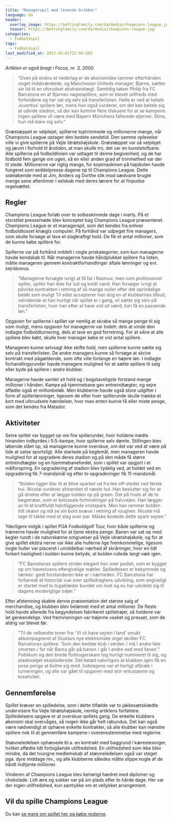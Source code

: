 ```yaml
---
title: "Managerspil med levende brikker"
language: da
header:
  overlay_image: https://bettingfamily.com/da/media/champions-league.jpg
  teaser: https://bettingfamily.com/da/media/champions-league.jpg
categories:
  - Fodboldspil
tags:
  - Fodboldspil
last_modified_at: 2013-03-01T22:04:50Z
---
```


_Artiklen er også bragt i Focus, nr. 3, 2000._

> ”Oven på endnu et nederlag er de økonomiske rammer efterhånden noget indskrænkede, og Manchester Uniteds manager, Bjarne, sætter sin lid til en uforudset ekstraindtægt. Samtidig køber Philip fra FC Barcelona en af Bjarnes nøglespillere, som er blevet utilfreds med forholdene og har sat sig selv på transferlisten. Helle er ved at betale Juventus’ spillere løn, mens hun også vurderer, om det kan betale sig at udvide stadion, så der kan komme flere tilskuere for at se kampene. Ingen spillere vil være med Bayern Münchens fallerede stjerner. Stine, hun må klare sig selv.”

Græstæppet er velplejet, spillerne toptrimmede og millionerne mange, når Champions League optager den bedste sendetid. Den samme oplevelse ville vi give spillerne på Vejle Idrætshøjskole. Græstæppet var så velplejet og jævnt i forhold til årstiden, at man skulle tro, det var en kunststofbane. Alle spillerne på fodboldlinien var udtaget til denne begivenhed, og de har fodbold fem gange om ugen, så en eller anden grad af trimmethed var der til stede. Millionerne var rigtig mange, for kopimaskinen på højskolen havde fungeret som seddelpresse dagene op til Champions League. Dette sideløbende med at Jim, Anders og Dorthe stik mod sædvane brugte mange sene aftentimer i selskab med deres lærere for at finpudse regelsættet.

## Regler

Champions League forløb over to solbeskinnede dage i marts. På et storstilet pressemøde blev konceptet bag Champions League præsenteret. Champions League er et managerspil, som det kendes fra enhver fodboldtosset knægts computer. På forhånd var udpeget fire managers, som skulle forsøge at lave et slagkraftigt hold. De fik et antal millioner, som de kunne købe spillere for.

Spillerne var på forhånd inddelt i nogle priskategorier, som kun managerne havde kendskab til. Når managerne havde håndplukket spillere fra listen, måtte manageren gennem kontraktforhandlinger aftale lønninger og evt. sejrsbonus.

> ”Managerne forsøgte ivrigt at få fat i Rasmus, men som professionel spiller, spiller han ikke for lud og koldt vand. Han forsøger ivrigt at påvirke kontrakten i retning af så mange nuller efter det oprindelige beløb som muligt Til sidst accepterer han dog en af klubbernes tilbud, velvidende at han hurtigt når spillet er i gang, vil sætte sig selv på transferlisten, hvor han efter at have vist sit værd, kan få en passende løn.”

Opgaven for spillerne i spillet var nemlig at skrabe så mange penge til sig som muligt, mens opgaven for managerne var todelt: dels at vinde den indlagte fodboldturnering, dels at lave en god forretning. For at sikre at alle spillere blev købt, skulle hver manager købe et vist antal spillere.

Manageren kunne selvsagt ikke skifte hold, men spillerne kunne sætte sig selv på transferlisten. De andre managers kunne så forsøge at skrive kontrakt med pågældende, som ofte ville forlange en højere løn. I indlagte forhandlingsrunder havde managere mulighed for at sætte spillere til salg eller byde på spillere i andre klubber.

Managerne havde samlet sit hold og i bogstaveligste forstand mange millioner i hånden. Kampe på hjemmebane gav entreindtægter, og sejre affødte også et millionbeløb. Men klubberne havde også store udgifter i form af spillerlønninger, ligesom de efter hver spillerunde skulle trække et kort med uforudsete hændelser, hvor man enten kunne få eller miste penge, som det kendes fra Matador.

## Aktiviteter

Selve spillet var bygget op om fire spillerunder, hvor holdene mødte hinanden indbyrdes i 5:5-kampe, hvor spillerne selv dømte. Stillingen blev løbende slået op, så managerne kunne overskue, om det var ved at være på tide at satse sportsligt. Alle startede på keglemål, men manageren havde mulighed for at opgradere deres stadion og på den måde få større entreindtægter og en hjemmebanefordel, som i spillet var opgjort i et målforspring. En opgradering af stadion blev tydelig ved, at holdet ved en opgradering fik 7-mandsmål og efter to opgraderinger fik 11-mandsmål.

> ”Bolden ligger klar til at blive sparket ud fra tee off-stedet ved første hul. Nicolai vurderer afstanden til næste hul. Han beslutter sig for at gå direkte efter at lægge bolden op på green. Det på trods af de to bøgetræer, som er kolossale forhindringer på halvvejen. Han lægger an til et kraftfuldt halvtliggende vristspark. Men han rammer bolden lidt skævt og må se sin bold svæve i retning af roughen. Nicolai må tage til takke med et slag over par. Måske kostede dette spark sejren.”

Yderligere indgik i spillet PGA Fodboldgolf Tour, hvor både spillerne og trænerne havde mulighed for at tjene ekstra penge. Banen var sat op med kegler rundt i de naturskønne omgivelser på Vejle Idrætshøjskole, og for at give spillet ekstra nerve var ikke alle hullerne lige fremkommelige, ligesom nogle huller var placeret i umiddelbar nærhed af skråninger, hvor en lidt forkert hastighed i bolden kunne betyde, at bolden rullede langt væk igen.

> ”FC Barcelonas spillere strider elegant hen over podiet, som er bygget op om havestuens eftergivelige møbler. Spilledelsen er bekymrede og tænker: godt forstanderen ikke er i nærheden. FC Barcelona har forberedt et historisk vue over spilledragtens udvikling, som angiveligt er startet med to togaklæder bundet om livet og nu har udviklet sig til dagens moderigtige trøjer.”

Efter afstemning skabte denne præsentation det største salg af merchandise, og klubben blev belønnet med et antal millioner. De fleste hold havde allerede fra begyndelsen fabrikeret spilletrøjer, så holdene var let genkendelige. Ved fremvisningen var trøjerne vasket og presset, som de aldrig var blevet før.

> ”Til de velkendte toner fra: ’Vi vil have sejren i land’ smukt akkompagneret af Gustavs nye elektroniske orgel skråler FC Barcelonas spillere: ’Som den bedste klub i verden / må I andre føle smerten / for når Barca går på banen / går I andre ned med fanen’.” Publikum og den brede forbrugerskare tog hurtigt nummeret til sig, og pladesalget eksploderede. Det betød naturligvis at klubben igen fik en pose penge at boltre sig med. Indslagene var et herligt afbræk i turneringen, og alle var gået til opgaven med stor entusiasme og kreativitet.

## Gennemførelse

Spillet kræver en spilledelse, som i dette tilfælde var to jakkesætsklædte undervisere fra Vejle Idrætshøjskole, nemlig artiklens forfattere. Spilledelsens opgave er at overskue spillets gang. De enkelte klubbers økonomi skal overvåges, så nogen ikke går helt rabundus. Det kan også være nødvendigt at ophæve enkelte kontrakter, så alle klubber kan mønstre spillere nok til at gennemføre kampene i overensstemmelse med reglerne.

Stævneledelsen ophævede bl.a. en kontrakt med baggrund i kærestesorger, hvilket affødte lidt forbigående utilfredshed. En utilfredshed som ikke blev mindre, da det tvungne medlemskab af stævneledelsen også var steget pga. dyre middage mv., og alle klubberne således måtte slippe nogle af de hårdt indtjente millioner.

Vinderen af Champions League blev behørigt hædret med diplomer og chokolade. Lidt ære og sukker var på sin plads efter to hårde dage. Her var der ingen utilfredshed, kun samtykke om et vellykket arrangement.

## Vil du spille Champions League

Du kan [se mere om spillet her og købe reglerne](/champions-league/).
